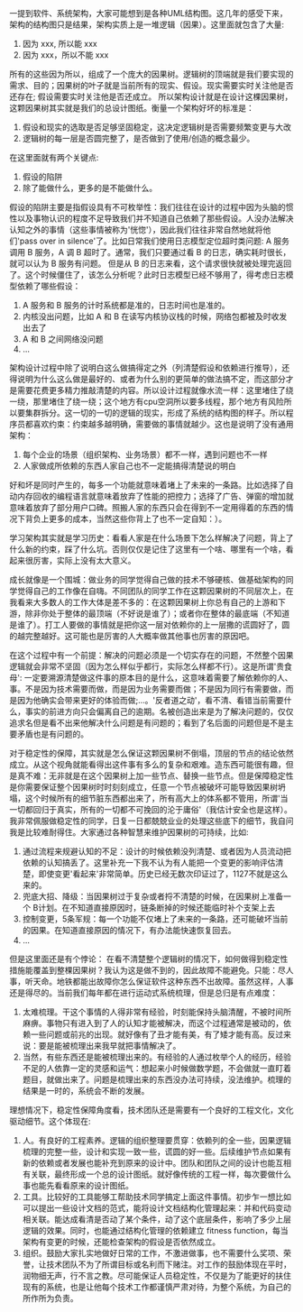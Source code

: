 一提到软件、系统架构，大家可能想到是各种UML结构图。这几年的感受下来，架构的结构图只是结果，架构实质上是一堆逻辑（因果）。这里面就包含了大量:

1. 因为 xxx, 所以能 xxx
2. 因为 xxx，所以不能 xxx

所有的这些因为所以，组成了一个庞大的因果树。逻辑树的顶端就是我们要实现的需求、目的；因果树的叶子就是当前所有的现实、假设。现实需要实时关注他是否还存在; 假设需要实时关注他是否还成立。
所以架构设计就是在设计这棵因果树，这颗因果树其实就是我们的总设计图纸。衡量一个架构好坏的标准是：

1. 假设和现实的选取是否足够坚固稳定，这决定逻辑树是否需要频繁变更与大改
2. 逻辑树的每一层是否圆完整了，是否做到了使用/创造的概念最少。

在这里面就有两个关键点:
	
1. 假设的陷阱
2. 除了能做什么，更多的是不能做什么。

假设的陷阱主要是指假设具有不可枚举性：我们往往在设计的过程中因为头脑的惯性以及事物认识的程度不足导致我们并不知道自己依赖了那些假设。人没办法解决认知之外的事情（这些事情被称为'恍惚'），因此我们往往非常自然地就将他们'pass over in silence'了。比如日常我们使用日志模型定位超时类问题: A 服务调用 B 服务，A 调 B 超时了。通常，我们只要通过看 B 的日志，确实耗时很长，就可以认为 B 服务有问题。 但是从 B 的日志来看，这个请求很快就被处理完返回了。这个时候僵住了，该怎么分析呢？此时日志模型已经不够用了，得考虑日志模型依赖了哪些假设：

1. A 服务和 B 服务的计时系统都是准的，日志时间也是准的。
2. 内核没出问题，比如 A 和 B 在读写内核协议栈的时候，网络包都被及时收发出去了
3. A 和 B 之间网络没问题
4. ...

架构设计过程中除了说明白这么做搞得定之外（列清楚假设和依赖进行推导），还得说明为什么这么做是最好的、或者为什么别的更简单的做法搞不定，而这部分才是需要花费更多精力推敲清楚的内容。所以设计过程就像水流一样：这里堵住了绕一绕，那里堵住了绕一绕；这个地方有cpu空洞所以要多线程，那个地方有风险所以要集群拆分。这一切的一切的逻辑的现实，形成了系统的结构图的样子。所以程序员都喜欢约束：约束越多越明确，需要做的事情就越少。这也是说明了没有通用架构：

1. 每个企业的场景（组织架构、业务场景）都不一样，遇到问题也不一样
2. 人家做成所依赖的东西人家自己也不一定能搞得清楚说的明白

好和坏是同时产生的，每多一个功能就意味着堵上了未来的一条路。比如选择了自动内存回收的编程语言就意味着放弃了性能的把控力；选择了广告、弹窗的增加就意味着放弃了部分用户口碑。照搬人家的东西只会在得到不一定用得着的东西的情况下背负上更多的成本，当然这些你背上了也不一定自知：）。

学习架构其实就是学习历史：看看人家是在什么场景下怎么样解决了问题，背上了什么新的约束，踩了什么坑。否则仅仅是记住了这里有一个啥、哪里有一个啥，看起来很厉害，实际上没有太大意义。

成长就像是一个围城：做业务的同学觉得自己做的技术不够硬核、做基础架构的同学觉得自己的工作像在自嗨。不同团队的同学工作在这颗因果树的不同层次上，在我看来大多数人的工作大体是差不多的：在这颗因果树上你总有自己的上游和下游，除非你处于整体的最顶端（不好说是谁了）；或者你在整体的最底端（不知道是谁了）。打工人要做的事情就是把你这一层对依赖你的上一层撒的谎圆好了，圆的越完整越好。这可能也是厉害的人大概率做其他事也厉害的原因吧。

在这个过程中有一个前提：解决的问题必须是一个切实存在的问题，不然整个因果逻辑就会非常不坚固（因为怎么样似乎都行，实际怎么样都不行）。这是所谓'贵食母': 一定要溯源清楚做这件事的原本目的是什么，这意味着需要了解依赖你的人、事。不是因为技术需要而做，而是因为业务需要而做；不是因为同行有需要做，而是因为他确实会带来更好的体验而做;...。'反者道之动'，看不清、看错当前需要什么，事实的前进方向只会偏离自己的逾期。名被创造出来是为了解决问题的，仅仅追求名但是看不出来他解决什么问题是有问题的；看到了名后面的问题但是不是主要矛盾也是有问题的。

对于稳定性的保障，其实就是怎么保证这颗因果树不倒塌，顶层的节点的结论依然成立。从这个视角就能看得出这件事有多么的复杂和艰难。造东西可能很有趣，但是真不难：无非就是在这个因果树上加一些节点、替换一些节点。但是保障稳定性是你需要保证整个因果树时时刻刻成立，任意一个节点被破坏可能导致因果树坍塌，这个时候所有的细节脏东西都出来了，所有高大上的体系都不管用，所谓'当一切都回归于真实，所有的一切都不可挽回的沦于庸俗'（我估计安全也是这样）。我非常佩服做稳定性的同学，日复一日都兢兢业业的处理这些底下的细节，我自问我是比较难耐得住。大家通过各种智慧来维护因果树的可持续，比如:

1. 通过流程来规避认知的不足：设计的时候依赖没列清楚、或者因为人员流动把依赖的认知搞丢了。这里补充一下我不认为有人能把一个变更的影响评估清楚，即使变更'看起来'非常简单。历史已经无数次印证过了，1127不就是这么来的。
2. 兜底大招、降级：当因果树过于复杂或者捋不清楚的时候，在因果树上准备一个 B计划。在不知道直接原因时，链条断掉的时候还能临时补个支架上去
3. 控制变更，5条军规：每一个功能不仅堵上了未来的一条路，还可能破坏当前的因果。在知道直接原因的情况下，有办法能快速恢复回去。
4. ...
	
但是这里面还是有个悖论： 在看不清楚整个逻辑树的情况下，如何做得到稳定性措施能覆盖到整棵因果树？我认为这是做不到的，因此故障不能避免。只能：尽人事，听天命。地铁都能出故障你怎么保证软件这种东西不出故障。虽然这样，人事还是得尽的。当前我们每年都在进行运动式系统梳理，但是总归是有点难度：

1. 太难梳理。干这个事情的人得非常有经验，时刻能保持头脑清醒，不被时间所麻痹。事物只有进入到了人的认知才能被解决，而这个过程通常是被动的，依赖一些问题或前兆的出现。就好像有了丑才能有美，有了矮才能有高。反过来说：要是能被梳理出来我早就把事情解决了。
2. 当然，有些东西还是能被梳理出来的。有经验的人通过枚举个人的经历，经验不足的人依靠一定的灵感和运气：想起来小时候做数学题，不会做就一直盯着题目，就做出来了。问题是梳理出来的东西没办法可持续，没法维护。梳理的结果是一时的，系统会不断的发展。
	
理想情况下，稳定性保障角度看，技术团队还是需要有一个良好的工程文化，文化驱动细节。这个体现在:

1. 人。有良好的工程素养。逻辑的组织整理要贯穿：依赖列的全一些，因果逻辑梳理的完整一些，设计和实现一致一些，谎圆的好一些。后续维护节点如果有新的依赖或者发展也能补充到原来的设计中。团队和团队之间的设计也能互相有关联，最终形成一个总的设计图纸。就好像传统的工程一样，每次要做什么事也能先看看原来的设计图纸。
2. 工具。比较好的工具能够工帮助技术同学搞定上面这件事情。初步乍一想比如可以提出一些设计文档的范式，能将设计文档结构化管理起来：并和代码变动相关联。能达成看清是否动了某个条件，动了这个底层条件，影响了多少上层逻辑的效果。同时，也能通过结构化管理的依赖建立 fitness function，每当架构有变更的时候，还能检查架构的假设是否依然成立。
3. 组织。鼓励大家扎实地做好日常的工作，不激进做事，也不需要什么奖项、荣誉，让技术团队不为了所谓目标或名利而下赌注。对工作的鼓励体现在平时，润物细无声，行不言之教。尽可能保证人员稳定性，不仅是为了能更好的扶住现有的系统，也是让他每个技术工作都谨慎严肃对待，为整个系统，为自己的所作所为负责。
	



